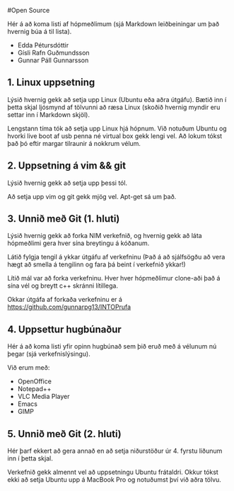 #Open Source

Hér á að koma listi af hópmeðlimum (sjá Markdown leiðbeiningar um það hvernig búa á til lista).

* Edda Pétursdóttir
* Gísli Rafn Guðmundsson
* Gunnar Páll Gunnarsson

## 1. Linux uppsetning

Lýsið hvernig gekk að setja upp Linux (Ubuntu eða aðra útgáfu). Bætið inn í þetta skjal ljósmynd af tölvunni að ræsa Linux (skoðið hvernig myndir eru settar inn í Markdown skjöl).

Lengstann tíma tók að setja upp Linux hjá hópnum. Við notuðum Ubuntu og hvorki live boot af usb penna né virtual box gekk lengi vel. Að lokum tókst það þó eftir margar tilraunir á nokkrum vélum.

## 2. Uppsetning á vim && git

Lýsið hvernig gekk að setja upp þessi tól.

Að setja upp vim og git gekk mjög vel. Apt-get sá um það.

## 3. Unnið með Git (1. hluti)

Lýsið hvernig gekk að forka NIM verkefnið, og hvernig gekk að láta hópmeðlimi gera hver sína breytingu á kóðanum.

Látið fylgja tengil á ykkar útgáfu af verkefninu (Það á að sjálfsögðu að vera hægt að smella á tengilinn og fara þá beint í verkefnið ykkar!)

Lítið mál var að forka verkefninu. Hver hver hópmeðlimur clone-aði það á sína vél og breytt c++ skránni lítillega.

Okkar útgáfa af forkaða verkefninu er á https://github.com/gunnarpg13/INTOPrufa

## 4. Uppsettur hugbúnaður

Hér á að koma listi yfir opinn hugbúnað sem þið eruð með á vélunum nú þegar (sjá verkefnislýsingu).

Við erum með:
* OpenOffice
* Notepad++
* VLC Media Player
* Emacs
* GIMP

## 5. Unnið með Git (2. hluti)

Hér þarf ekkert að gera annað en að setja niðurstöður úr 4. fyrstu liðunum inn í þetta skjal.

Verkefnið gekk almennt vel að uppsetningu Ubuntu frátaldri. Okkur tókst ekki að setja Ubuntu upp á MacBook Pro og notuðumst því við aðra tölvu.
